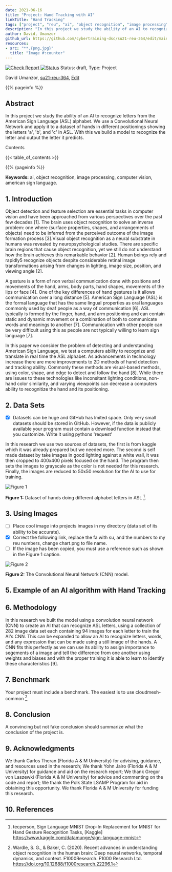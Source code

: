 ```yaml
---
date: 2021-06-16
title: "Project: Hand Tracking with AI"
linkTitle: "Hand Tracking"
tags: ["project", "reu", "ai", "object recognition", "image processing", "computer vision"]
description: "In this project we study the ability of an AI to recognize letters from the American Sign Language (ASL) alphabet. We use a Convolutional Neural Network and apply it to a dataset of hands in different positionings showing the letters 'a', 'b', and 'c' in ASL. With this we build a model to recognize the letter and output the letter it predicts."
author: David, Umanzor
github_url: https://github.com/cybertraining-dsc/su21-reu-364/edit/main/project/index.md
resources:
- src: "**.{png,jpg}"
  title: "Image #:counter"
---
```


[![Check Report](https://github.com/cybertraining-dsc/su21-reu-364/workflows/Check%20Report/badge.svg)](https://github.com/cybertraining-dsc/su21-reu-364/actions)
[![Status](https://github.com/cybertraining-dsc/su21-reu-364/workflows/Status/badge.svg)](https://github.com/cybertraining-dsc/su21-reu-364/actions)
Status: draft, Type: Project


David Umanzor, [su21-reu-364](https://github.com/cybertraining-dsc/su21-reu-364), [Edit](https://github.com/cybertraining-dsc/su21-reu-364/blob/main/project/index.md)

{{% pageinfo %}}

## Abstract

In this project we study the ability of an AI to recognize letters from the American Sign Language (ASL) alphabet. We use a Convolutional Neural Network and apply it to a dataset of hands in different positionings showing the letters 'a', 'b', and 'c' in ASL. With this we build a model to recognize the letter and output the letter it predicts.

Contents

{{< table_of_contents >}}

{{% /pageinfo %}}

**Keywords:** ai, object recognition, image processing, computer vision, american sign language. 

## 1. Introduction

Object detection and feature selection are essential tasks in computer vision and have been approached from various perspectives over the past few decades [1]. The brain uses object recognition to solve an inverse problem: one where (surface properties, shapes, and arrangements of objects) need to be inferred from the perceived outcome of the image formation process [3].Visual object recognition as a neural substrate in humans was revealed by neuropsychological studies. There are specific brain regions that cause object recognition, yet we still do not understand how the brain achieves this remarkable behavior [2]. Human beings rely and rapidly5 recognize objects despite considerable retinal image transformations arising from changes in lighting, image size, position, and viewing angle [2].

A gesture is a form of non verbal communication done with positions and movements of the hand, arms, body parts, hand shapes, movements of the lips or face [4]. One of the key differences of hand gestures is it allows communication over a long distance [5]. American Sign Language (ASL) is the formal language that has the same lingual properties as oral languages commonly used by deaf people as a way of communication [6]. ASL typically is formed by the finger, hand, and arm positioning and can contain static and dynamic movement or a combination of both to communicate words and meanings to another [7]. Communication with other people can be very difficult using this as people are not typically willing to learn sign language [7].

In this paper we consider the problem of detecting and understanding American Sign Language, we test a computers ability to recognize and translate in real time the ASL alphabet. As advancements in technology increase there are more improvements to 2D methods of hand detection and tracking ability. Commonly these methods are visual-based methods, using color, shape, and edge to detect and follow the hand [8]. While there are issues to these technologies like inconsitant lighting conditions, non-hand color similarity, and varying viewpoints can decrease a computers ability to recognitize the hand and its positioning.

## 2. Data Sets

- [X] Datasets can be huge and GitHub has lmited space. Only very small datasets should be stored in GitHub. 
  However, if the data is publicly available your program must contain a download function instead that you customize. 
  Write it using pythons 'request'
  
In this research we use two sources of datasets, the first is from kaggle which it was already prepared but we needed more. The second is self made dataset by take images in good lighting against a white wall, it was then cropped to 400x400 pixels focused on the hand. The program then sets the images to grayscale as the color is not needed for this research. Finally, the images are reduced to 50x50 resolution for the AI to use for training.

![Figure 1](https://github.com/cybertraining-dsc/su21-reu-364/blob/main/project/images/Hand%20B%20Dataset%20Demo.png)

**Figure 1:** Dataset of hands doing different alphabet letters in ASL [^5].

## 3. Using Images

- [ ] Place cool image into projects images in my directory (data set of its ability to be accurate).
- [X] Correct the following link, replace the fa with su, and the numbers to my reu numbers, change chart.png to file name.
- [ ] If the image has been copied, you must use a reference such as shown in the Figure 1 caption.

![Figure 2](https://github.com/cybertraining-dsc/su21-reu-364/blob/main/project/images/CNNDiagram.png)

**Figure 2:** The Convolutional Neural Network (CNN) model.

## 5. Example of an AI algorithm with Hand Tracking



## 6. Methodology

In this research we built the model using a convolution neural network (CNN) to create an AI that can recognize ASL letters, using a collection of 282 image data set each containing 94 images for each letter to train the AI's CNN. This can be expanded to allow an AI to recognize letters, words, and any expression that can be made using a still image of the hands. A CNN fits this perfectly as we can use its ability to assign importance to segements of a image and tell the difference from one another using weights and biases and with the proper training it is able to learn to identify these characteristics [9].

## 7. Benchmark

Your project must include a benchmark. The easiest is to use cloudmesh-common [^2]

## 8. Conclusion

A convincing but not fake conclusion should summarize what the conclusion of the project is.

## 9. Acknowledgments

We thank Carlos Theran (Florida A & M University) for advising, guidance, and resources used in the research; We thank Yohn Jairo (Florida A & M University) for guidance and aid on the research report; We thank Gregor von Laszewki (Florida A & M University) for advice and commenting on the code and report; We thank the Polk State LSAMP Program for aid in obtaining this opportunity. We thank Florida A & M University for funding this research.

## 10. References

[^1]: Pan, T.-Y., Zhang, C., Li, Y., Hu, H., Xuan, D., Changpinyo, S., Gong, B., &amp; Chao, W.-L. (2021, July 5). On Model Calibration for Long-Tailed Object Detection and Instance Segmentation. arXiv.org.
      https://arxiv.org/abs/2107.02170. 

[^2]: Wardle, S. G., & Baker, C. (2020). Recent advances in understanding object recognition in the human brain: Deep neural networks, temporal dynamics, and context. F1000Research. F1000 Research Ltd.
      <https://doi.org/10.12688/f1000research.22296.1>

[^3]: Wardle, S. G., & Baker, C. (2020). Recent advances in understanding object recognition in the human brain: Deep neural networks, temporal dynamics, and context. F1000Research. F1000 Research Ltd. 
      <https://doi.org/10.12688/f1000research.22296.1>

[^4]: Dabre, K., & Dholay, S. (2014). Machine learning model for sign language interpretation using webcam images. 2014 International Conference on Circuits, Systems, Communication and Information Technology Applications (CSCITA), 317-321.
      <https://ieeexplore.ieee.org/document/6839279>

[^5]: tecperson, Sign Language MNIST Drop-In Replacement for MNIST for Hand Gesture Recognition Tasks, [Kaggle] 
      <https://www.kaggle.com/datamunge/sign-language-mnist>

[^6]: U.S. Department of Health and Human Services. (n.d.). American Sign Language. National Institute of Deafness and Other Communication Disorders.
      <https://www.nidcd.nih.gov/health/american-sign-language>

[^7]: A. Rahagiyanto, A. Basuki, R. Sigit, A. Anwar and M. Zikky, "Hand Gesture Classification for Sign Language Using Artificial Neural Network," 2017 21st International Computer Science and Engineering Conference (ICSEC), 2017, pp. 1-5, 
      <doi: 10.1109/ICSEC.2017.8443898>

[^8]: Jiayi Wang, Franziska Mueller, Florian Bernard, Suzanne Sorli, Oleksandr Sotnychenko, Neng Qian, Miguel A. Otaduy, Dan Casas, and Christian Theobalt. 2020. RGB2Hands: real-time tracking of 3D hand interactions from monocular RGB video. ACM Trans. Graph. 39, 6, Article 218 (December 2020), 16 pages.
      <https://doi.org/10.1145/3414685.3417852>
      
[^9]: https://towardsdatascience.com/understanding-cnn-convolutional-neural-network-69fd626ee7d4
